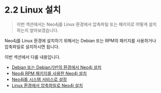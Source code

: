 # 2.2 Linux 설치

> 이번 섹션에서는 Neo4j를 Linux 환경에서 압축파일 또는 패키지로 어떻게 설치하는지 알아보겠습니다.

Neo4j를 Linux 환경에 설치하기 위해서는 Debian 또는 RPM의 패키지를 사용하거나 압축파일로 설치하시면 됩니다.

이번 섹션에서 다룰 내용입니다.

* [Debian 또는 Debian기반의 환경에서 Neo4j 설치](/chapter2/chapter2_2_1.md)
* [Neo4j RPM 패키지를 사용한 Neo4j 설치](/chapter2/chapter2_2_2.md)
* [Neo4j를 시스템 서비스로 설정](/chapter2/chapter2_2_3.md)
* [Linux 환경에서 압축파일로 Neo4j 설치](/chapter2/chapter2_2_4.md)




